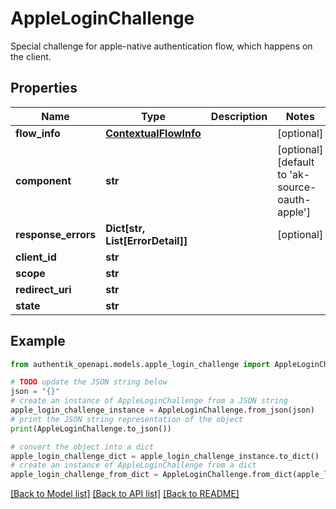 # AppleLoginChallenge

Special challenge for apple-native authentication flow, which happens on the client.

## Properties

Name | Type | Description | Notes
------------ | ------------- | ------------- | -------------
**flow_info** | [**ContextualFlowInfo**](ContextualFlowInfo.md) |  | [optional] 
**component** | **str** |  | [optional] [default to 'ak-source-oauth-apple']
**response_errors** | **Dict[str, List[ErrorDetail]]** |  | [optional] 
**client_id** | **str** |  | 
**scope** | **str** |  | 
**redirect_uri** | **str** |  | 
**state** | **str** |  | 

## Example

```python
from authentik_openapi.models.apple_login_challenge import AppleLoginChallenge

# TODO update the JSON string below
json = "{}"
# create an instance of AppleLoginChallenge from a JSON string
apple_login_challenge_instance = AppleLoginChallenge.from_json(json)
# print the JSON string representation of the object
print(AppleLoginChallenge.to_json())

# convert the object into a dict
apple_login_challenge_dict = apple_login_challenge_instance.to_dict()
# create an instance of AppleLoginChallenge from a dict
apple_login_challenge_from_dict = AppleLoginChallenge.from_dict(apple_login_challenge_dict)
```
[[Back to Model list]](../README.md#documentation-for-models) [[Back to API list]](../README.md#documentation-for-api-endpoints) [[Back to README]](../README.md)


